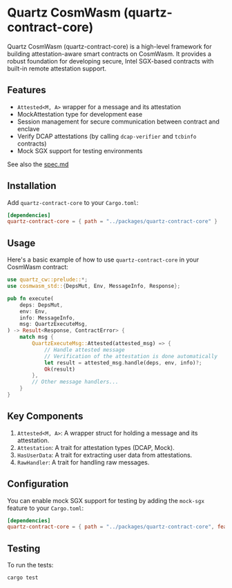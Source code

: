 
# Quartz CosmWasm (quartz-contract-core)

Quartz CosmWasm (quartz-contract-core) is a high-level framework for building attestation-aware smart contracts on CosmWasm. It provides a robust foundation for developing secure, Intel SGX-based contracts with built-in remote attestation support.

## Features

- `Attested<M, A>` wrapper for a message and its attestation
- MockAttestation type for development ease 
- Session management for secure communication between contract and enclave
- Verify DCAP attestations (by calling `dcap-verifier` and `tcbinfo` contracts) 
- Mock SGX support for testing environments

See also the [spec.md](./SPEC.md)

## Installation

Add `quartz-contract-core` to your `Cargo.toml`:

```toml
[dependencies]
quartz-contract-core = { path = "../packages/quartz-contract-core" }
```

## Usage

Here's a basic example of how to use `quartz-contract-core` in your CosmWasm contract:

```rust
use quartz_cw::prelude::*;
use cosmwasm_std::{DepsMut, Env, MessageInfo, Response};

pub fn execute(
    deps: DepsMut,
    env: Env,
    info: MessageInfo,
    msg: QuartzExecuteMsg,
) -> Result<Response, ContractError> {
    match msg {
        QuartzExecuteMsg::Attested(attested_msg) => {
            // Handle attested message
            // Verification of the attestation is done automatically
            let result = attested_msg.handle(deps, env, info)?;
            Ok(result)
        },
        // Other message handlers...
    }
}
```

## Key Components

1. `Attested<M, A>`: A wrapper struct for holding a message and its attestation.
2. `Attestation`: A trait for attestation types (DCAP, Mock).
3. `HasUserData`: A trait for extracting user data from attestations.
4. `RawHandler`: A trait for handling raw messages.

## Configuration

You can enable mock SGX support for testing by adding the `mock-sgx` feature to your `Cargo.toml`:

```toml
[dependencies]
quartz-contract-core = { path = "../packages/quartz-contract-core", features = ["mock-sgx"] }
```

## Testing

To run the tests:

```sh
cargo test
```
